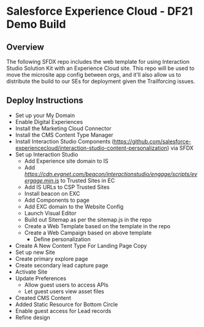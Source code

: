 # Salesforce Experience Cloud - DF21 Demo Build

## Overview

The following SFDX repo includes the web template for using Interaction Studio Solution Kit with an Experience Cloud site. This repo will be used to move the microsite app config between orgs, and it'll also allow us to distribute the build to our SEs for deployment given the Trailforcing issues.

## Deploy Instructions

* Set up your My Domain
* Enable Digital Experiences
* Install the Marketing Cloud Connector
* Install the CMS Content Type Manager
* Install Interaction Studio Components (https://github.com/salesforce-experiencecloud/interaction-studio-content-personalization) via SFDX
* Set up Interaction Studio
    * Add Experience site domain to IS
    * Add *https://cdn.evgnet.com/beacon/interactionstudio/engage/scripts/evergage.min.js*  to Trusted Sites in EC
    * Add IS URLs to CSP Trusted Sites
    * Install beacon on EXC
    * Add Components to page
    * Add EXC domain to the Website Config
    * Launch Visual Editor
    * Build out Sitemap as per the sitemap.js in the repo
    * Create a Web Template based on the template in the repo
    * Create a Web Campaign based on above template
        * Define personalization
* Create A New Content Type For Landing Page Copy
* Set up new Site
* Create primary explore page
* Create secondary lead capture page
* Activate Site
* Update Preferences
    * Allow guest users to access APIs
    * Let guest users view asset files
* Created CMS Content
* Added Static Resource for Bottom Circle
* Enable guest access for Lead records
* Refine design